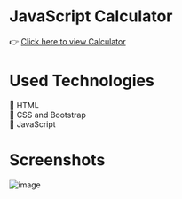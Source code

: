 # JavaScript Calculator

   👉 <a href="https://thaweeshasenanayake.github.io/JS_calculator/" target="_blank">Click here to view Calculator</a>

# Used Technologies
  
  📌 HTML <br>
  📌 CSS and Bootstrap <br>
  📌 JavaScript
  
  
# Screenshots

![image](https://user-images.githubusercontent.com/57175766/160987996-ae8ee902-cee9-475f-8786-665c5a7c36e9.png)


